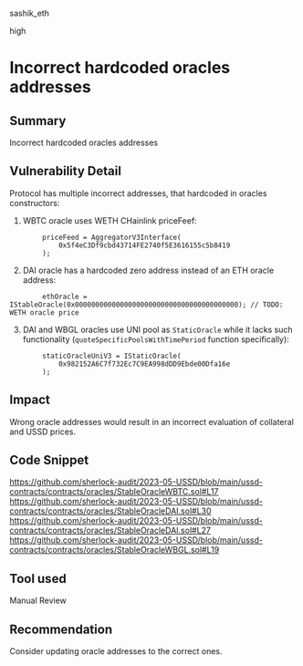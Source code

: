 sashik_eth

high

# Incorrect hardcoded oracles addresses

## Summary

Incorrect hardcoded oracles addresses 

## Vulnerability Detail

Protocol has multiple incorrect addresses, that hardcoded in oracles constructors:
1. WBTC oracle uses WETH CHainlink priceFeef:
```solidity
        priceFeed = AggregatorV3Interface(
            0x5f4eC3Df9cbd43714FE2740f5E3616155c5b8419
        );
```
2. DAI oracle has a hardcoded zero address instead of an ETH oracle address:
```solidity
        ethOracle = IStableOracle(0x0000000000000000000000000000000000000000); // TODO: WETH oracle price
```
3. DAI and WBGL oracles use UNI pool as `StaticOracle` while it lacks such functionality (`quoteSpecificPoolsWithTimePeriod` function specifically):
```solidity
        staticOracleUniV3 = IStaticOracle(
            0x982152A6C7f732Ec7C9EA998dDD9Ebde00Dfa16e 
        );
```

## Impact

Wrong oracle addresses would result in an incorrect evaluation of collateral and USSD prices.

## Code Snippet

https://github.com/sherlock-audit/2023-05-USSD/blob/main/ussd-contracts/contracts/oracles/StableOracleWBTC.sol#L17
https://github.com/sherlock-audit/2023-05-USSD/blob/main/ussd-contracts/contracts/oracles/StableOracleDAI.sol#L30
https://github.com/sherlock-audit/2023-05-USSD/blob/main/ussd-contracts/contracts/oracles/StableOracleDAI.sol#L27
https://github.com/sherlock-audit/2023-05-USSD/blob/main/ussd-contracts/contracts/oracles/StableOracleWBGL.sol#L19

## Tool used

Manual Review

## Recommendation

Consider updating oracle addresses to the correct ones. 
